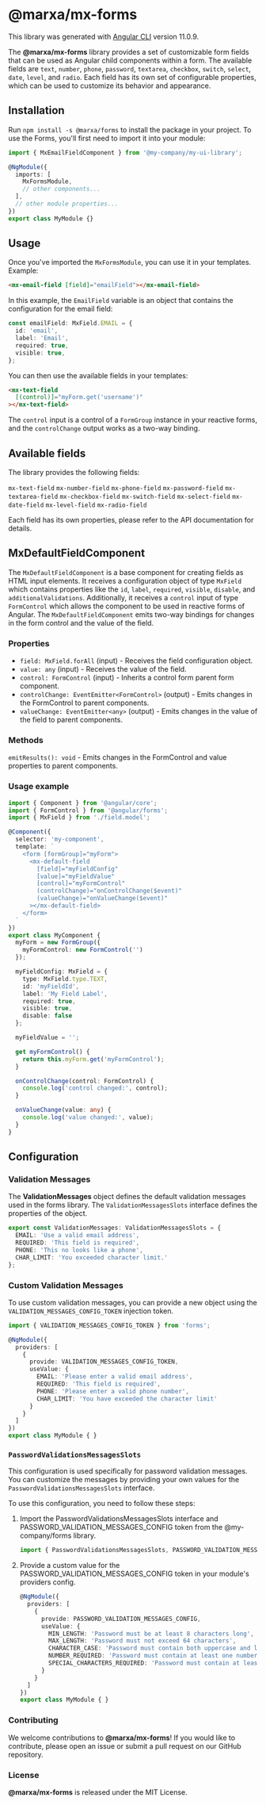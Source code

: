 # @marxa/mx-forms

This library was generated with [Angular CLI](https://github.com/angular/angular-cli) version 11.0.9.

The **@marxa/mx-forms** library provides a set of customizable form fields that can be used as Angular child components within a form. The available fields are `text`, `number`, `phone`, `password`, `textarea`, `checkbox`, `switch`, `select`, `date`, `level`, and `radio`. Each field has its own set of configurable properties, which can be used to customize its behavior and appearance.

## Installation
Run `npm install -s @marxa/forms` to install the package in your project.
To use the Forms, you'll first need to import it into your module:
```ts
import { MxEmailFieldComponent } from '@my-company/my-ui-library';

@NgModule({
  imports: [
    MxFormsModule,
    // other components...
  ],
  // other module properties...
})
export class MyModule {}
```

## Usage
Once you've imported the `MxFormsModule`, you can use it in your templates. Example:
```html
<mx-email-field [field]="emailField"></mx-email-field>
```

In this example, the `EmailField` variable is an object that contains the configuration for the email field:
```ts
const emailField: MxField.EMAIL = {
  id: 'email',
  label: 'Email',
  required: true,
  visible: true,
};
```

You can then use the available fields in your templates:
```html
<mx-text-field
  [(control)]="myForm.get('username')"
></mx-text-field>
```

The `control` input is a control of a `FormGroup` instance in your reactive forms, and the `controlChange` output works as a two-way binding.

## Available fields
The library provides the following fields:

`mx-text-field`
`mx-number-field`
`mx-phone-field`
`mx-password-field`
`mx-textarea-field`
`mx-checkbox-field`
`mx-switch-field`
`mx-select-field`
`mx-date-field`
`mx-level-field`
`mx-radio-field`

Each field has its own properties, please refer to the API documentation for details.

## MxDefaultFieldComponent
The `MxDefaultFieldComponent` is a base component for creating fields as HTML input elements. It receives a configuration object of type `MxField` which contains properties like the `id`, `label`, `required`, `visible`, `disable`, and `additionalValidations`. 
Additionally, it receives a `control` input of type `FormControl` which allows the component to be used in reactive forms of Angular. The `MxDefaultFieldComponent` emits two-way bindings for changes in the form control and the value of the field.

### Properties
- `field: MxField.forAll` (input) - Receives the field configuration object.
- `value: any` (input) - Receives the value of the field.
- `control: FormControl` (input) - Inherits a control form parent form component.
- `controlChange: EventEmitter<FormControl>` (output) - Emits changes in the FormControl to parent components.
- `valueChange: EventEmitter<any>` (output) - Emits changes in the value of the field to parent components.

### Methods
`emitResults(): void` - Emits changes in the FormControl and value properties to parent components.

### Usage example
```ts
import { Component } from '@angular/core';
import { FormControl } from '@angular/forms';
import { MxField } from './field.model';

@Component({
  selector: 'my-component',
  template: `
    <form [formGroup]="myForm">
      <mx-default-field
        [field]="myFieldConfig"
        [value]="myFieldValue"
        [control]="myFormControl"
        (controlChange)="onControlChange($event)"
        (valueChange)="onValueChange($event)"
      ></mx-default-field>
    </form>
  `
})
export class MyComponent {
  myForm = new FormGroup({
    myFormControl: new FormControl('')
  });

  myFieldConfig: MxField = {
    type: MxField.type.TEXT,
    id: 'myFieldId',
    label: 'My Field Label',
    required: true,
    visible: true,
    disable: false
  };

  myFieldValue = '';

  get myFormControl() {
    return this.myForm.get('myFormControl');
  }

  onControlChange(control: FormControl) {
    console.log('control changed:', control);
  }

  onValueChange(value: any) {
    console.log('value changed:', value);
  }
}
```


## Configuration

### Validation Messages
The **ValidationMessages** object defines the default validation messages used in the forms library. The `ValidationMessagesSlots` interface defines the properties of the object.

```ts
export const ValidationMessages: ValidationMessagesSlots = {
  EMAIL: 'Use a valid email address',
  REQUIRED: 'This field is required',
  PHONE: 'This no looks like a phone',
  CHAR_LIMIT: 'You exceeded character limit.'
};

```

### Custom Validation Messages
To use custom validation messages, you can provide a new object using the `VALIDATION_MESSAGES_CONFIG_TOKEN` injection token.

```ts
import { VALIDATION_MESSAGES_CONFIG_TOKEN } from 'forms';

@NgModule({
  providers: [
    {
      provide: VALIDATION_MESSAGES_CONFIG_TOKEN,
      useValue: {
        EMAIL: 'Please enter a valid email address',
        REQUIRED: 'This field is required',
        PHONE: 'Please enter a valid phone number',
        CHAR_LIMIT: 'You have exceeded the character limit'
      }
    }
  ]
})
export class MyModule { }
```

### `PasswordValidationsMessagesSlots`
This configuration is used specifically for password validation messages. You can customize the messages by providing your own values for the `PasswordValidationsMessagesSlots` interface.

To use this configuration, you need to follow these steps:

1. Import the PasswordValidationsMessagesSlots interface and PASSWORD_VALIDATION_MESSAGES_CONFIG token from the @my-company/forms library.
    ```ts
    import { PasswordValidationsMessagesSlots, PASSWORD_VALIDATION_MESSAGES_CONFIG } from '@my-company/forms';
    ```

2. Provide a custom value for the PASSWORD_VALIDATION_MESSAGES_CONFIG token in your module's providers config.
    ```ts
    @NgModule({
      providers: [
        {
          provide: PASSWORD_VALIDATION_MESSAGES_CONFIG,
          useValue: {
            MIN_LENGTH: 'Password must be at least 8 characters long',
            MAX_LENGTH: 'Password must not exceed 64 characters',
            CHARACTER_CASE: 'Password must contain both uppercase and lowercase letters',
            NUMBER_REQUIRED: 'Password must contain at least one number',
            SPECIAL_CHARACTERS_REQUIRED: 'Password must contain at least one special character'
          }
        }
      ]
    })
    export class MyModule { }
    ```


### Contributing
We welcome contributions to **@marxa/mx-forms**! If you would like to contribute, please open an issue or submit a pull request on our GitHub repository.

### License
**@marxa/mx-forms** is released under the MIT License.
